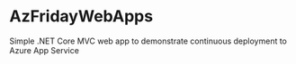 # AzFridayWebApps
Simple .NET Core MVC web app to demonstrate continuous deployment to Azure App Service
